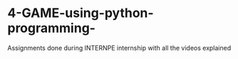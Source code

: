 # 4-GAME-using-python-programming-
Assignments done during INTERNPE internship with all the videos explained 
